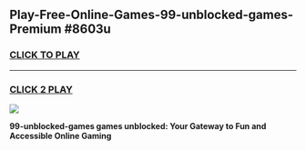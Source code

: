 
## Play-Free-Online-Games-99-unblocked-games-Premium #8603u
<h3>
<a href="https://premium.freeplayer.one?title=99-unblocked-games&ref=8M">CLICK TO PLAY</a></h3>
<hr>

<h3>
<a href="https://premium.freeplayer.one?title=99-unblocked-games&ref=8M">CLICK 2 PLAY</a>
  
</h3>

<a href="https://premium.freeplayer.one?title=99-unblocked-games&ref=8M"><img src="https://clearcache.store/games.png"></a>


**99-unblocked-games games unblocked: Your Gateway to Fun and Accessible Online Gaming**
